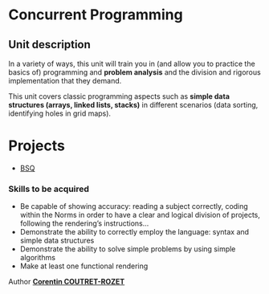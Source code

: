 # Concurrent Programming 

## Unit description

In a variety of ways, this unit will train you in (and allow you to practice the basics of) programming and **problem analysis** and the division and rigorous implementation that they demand.

This unit covers classic programming aspects such as **simple data structures (arrays, linked lists, stacks)** in different scenarios (data sorting, identifying holes in grid maps).


# Projects
* [BSQ](https://github.com/sheiiva/bsq)


### Skills to be acquired
* Be capable of showing accuracy: reading a subject correctly, coding within the Norms in order to have a clear and logical division of projects, following the rendering’s instructions...
* Demonstrate the ability to correctly employ the language: syntax and simple data structures 
* Demonstrate the ability to solve simple problems by using simple algorithms 
* Make at least one functional rendering


Author [**Corentin COUTRET-ROZET**](https://github.com/sheiiva)
